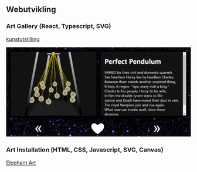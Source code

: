 ## Webutvikling

### Art Gallery (React, Typescript, SVG)
[kunstutstilling](https://larseivind96.github.io/kunstutstilling)

![Art Installation](./images/ArtInstallation.PNG)

### Art Installation (HTML, CSS, Javascript, SVG, Canvas)
[Elephant Art](https://larseivind96.github.io/IT2810-webutvikling/Prosjekt1)
